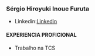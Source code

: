 ### Sérgio Hiroyuki Inoue Furuta

- Linkedin:[Linkedin](https://www.linkedin.com/authwall?trk=gf&trkInfo=AQHc9Q-IHBDUsgAAAYM-ijMgDaZ6g0wq1wLPWKazWzzBE0XDPvPsJK-ghaYXKgqzNrV42iwJ_yWOeoHdckM3R8VibslovGDG0NeXt-mFdBCX9R2epgAIAjNMki4TDy_mAnfUMgg=&original_referer=https://www.google.com/&sessionRedirect=https%3A%2F%2Fbr.linkedin.com%2Fin%2Fs%25C3%25A9rgio-hiroyuki-inoue-furuta-1a4453239)

#### EXPERIENCIA PROFICIONAL
- Trabalho na TCS
